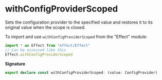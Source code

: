 # withConfigProviderScoped

Sets the configuration provider to the specified value and restores it to its original value
when the scope is closed.

To import and use `withConfigProviderScoped` from the "Effect" module:

```ts
import * as Effect from "effect/Effect"
// Can be accessed like this
Effect.withConfigProviderScoped
```

**Signature**

```ts
export declare const withConfigProviderScoped: (value: ConfigProvider) => Effect<void, never, Scope.Scope>
```
